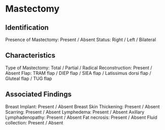
# Mastectomy

## Identification

Presence of Mastectomy: Present / Absent
Status: Right / Left / Bilateral

## Characteristics

Type of Mastectomy: Total / Partial / Radical
Reconstruction: Present / Absent
Flap: TRAM flap / DIEP flap / SIEA flap / Latissimus dorsi flap / Gluteal flap / TUG flap

## Associated Findings

Breast Implant: Present / Absent
Breast Skin Thickening: Present / Absent
Scarring: Present / Absent
Lymphedema: Present / Absent
Axillary Lymphadenopathy: Present / Absent
Fat necrosis: Present / Absent
Fluid collection: Present / Absent
